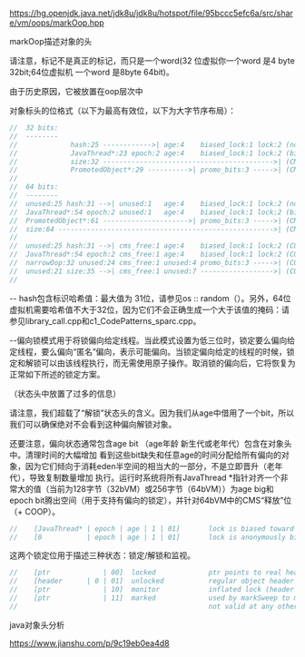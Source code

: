 https://hg.openjdk.java.net/jdk8u/jdk8u/hotspot/file/95bccc5efc6a/src/share/vm/oops/markOop.hpp

markOop描述对象的头

请注意，标记不是真正的标记，而只是一个word(32 位虚拟你一个word 是4 byte 32bit;64位虚拟机 一个word 是8byte 64bit)。

由于历史原因，它被放置在oop层次中

对象标头的位格式（以下为最高有效位，以下为大字节序布局）：

```java
//  32 bits:
//  --------
//             hash:25 ------------>| age:4    biased_lock:1 lock:2 (normal object)
//             JavaThread*:23 epoch:2 age:4    biased_lock:1 lock:2 (biased object)
//             size:32 ------------------------------------------>| (CMS free block)
//             PromotedObject*:29 ---------->| promo_bits:3 ----->| (CMS promoted object)
//
//  64 bits:
//  --------
//  unused:25 hash:31 -->| unused:1   age:4    biased_lock:1 lock:2 (normal object)
//  JavaThread*:54 epoch:2 unused:1   age:4    biased_lock:1 lock:2 (biased object)
//  PromotedObject*:61 --------------------->| promo_bits:3 ----->| (CMS promoted object)
//  size:64 ----------------------------------------------------->| (CMS free block)
//
//  unused:25 hash:31 -->| cms_free:1 age:4    biased_lock:1 lock:2 (COOPs && normal object)
//  JavaThread*:54 epoch:2 cms_free:1 age:4    biased_lock:1 lock:2 (COOPs && biased object)
//  narrowOop:32 unused:24 cms_free:1 unused:4 promo_bits:3 ----->| (COOPs && CMS promoted object)
//  unused:21 size:35 -->| cms_free:1 unused:7 ------------------>| (COOPs && CMS free block)
//
```

-- hash包含标识哈希值：最大值为 31位，请参见os :: random（）。另外，64位虚拟机需要哈希值不大于32位，因为它们不会正确生成一个大于该值的掩码：请参见library_call.cpp和c1_CodePatterns_sparc.cpp。

--偏向锁模式用于将锁偏向给定线程。当此模式设置为低三位时，锁定要么偏向给定线程，要么偏向“匿名”偏向，表示可能偏向。当锁定偏向给定的线程的时候，锁定和解锁可以由该线程执行，而无需使用原子操作。取消锁的偏向后，它将恢复为正常如下所述的锁定方案。



（状态头中放置了过多的信息）

请注意，我们超载了“解锁”状态头的含义。因为我们从age中借用了一个bit，所以我们可以确保绝对不会看到这种偏向解锁对象。

还要注意，偏向状态通常包含age bit （age年龄 新生代或老年代）包含在对象头中。清理时间的大幅增加 看到这些bit缺失和任意age的时间分配给所有偏向的对象，因为它们倾向于消耗eden半空间的相当大的一部分，不是立即晋升（老年代），导致复制数量增加 执行。运行时系统将所有JavaThread *指针对齐一个非常大的值（当前为128字节（32bVM）或256字节（64bVM））为age big和epoch bit腾出空间（用于支持有偏向的锁定），并针对64bVM中的CMS“释放”位（+ COOP）。

```java
//    [JavaThread* | epoch | age | 1 | 01]       lock is biased toward given thread 锁偏向给定线程
//    [0           | epoch | age | 1 | 01]       lock is anonymously biased 锁匿名偏向
```

这两个锁定位用于描述三种状态：锁定/解锁和监视。

```java
//    [ptr             | 00]  locked             ptr points to real header on stack ptr指向堆栈上的真实对象头
//    [header      | 0 | 01]  unlocked           regular object header 常规对象头
//    [ptr             | 10]  monitor            inflated lock (header is wapped out) 膨胀的锁（将对象头换出）
//    [ptr             | 11]  marked             used by markSweep to mark an object
//                                               not valid at any other time  markSweep用于标记对象在任何其他时间无效
```

java对象头分析

https://www.jianshu.com/p/9c19eb0ea4d8